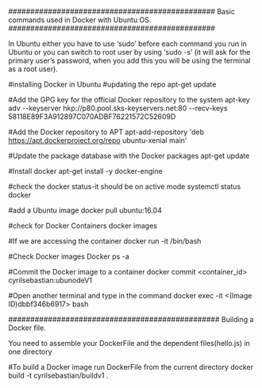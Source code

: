 ###############################################
Basic commands used in Docker with Ubuntu OS.
###############################################

In Ubuntu either you have to use ‘sudo’ before each command you run in Ubuntu or you can switch to root user by using ‘sudo -s’ (it will ask for the primary user’s password, when you add this you will be using the terminal as a root user).

#installing Docker in Ubuntu
#updating the repo
apt-get update 

#Add the GPG key for the official Docker repository to the system
apt-key adv --keyserver hkp://p80.pool.sks-keyservers.net:80 --recv-keys 58118E89F3A912897C070ADBF76221572C52609D

#Add the Docker repository to APT
apt-add-repository 'deb https://apt.dockerproject.org/repo ubuntu-xenial main'

#Update the package database with the Docker packages
apt-get update

#Install docker
apt-get install -y docker-engine

#check the docker status-it should be on active mode
systemctl status docker

#add a Ubuntu image
docker pull ubuntu:16.04

#check for Docker Containers
docker images

#If we are accessing the container
docker run -it <container ID> /bin/bash

#Check Docker images
Docker ps -a

#Commit the Docker image to a container
docker commit <container_id> cyrilsebastian:ubunodeV1


#Open another terminal and type in the command
docker exec -it <(Image ID)dbbf346b6917> bash

################################################
Building a Docker file.

You need to assemble your DockerFile and the dependent files(hello.js) in one directory

#To build a Docker image run DockerFile from the current directory
docker build -t cyrilsebastian/buildv1 .
